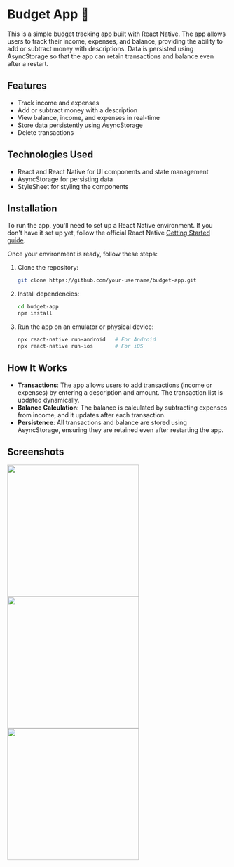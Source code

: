 # Budget App 👋

This is a simple budget tracking app built with React Native. The app allows users to track their income, expenses, and balance, providing the ability to add or subtract money with descriptions. Data is persisted using AsyncStorage so that the app can retain transactions and balance even after a restart.

## Features

- Track income and expenses
- Add or subtract money with a description
- View balance, income, and expenses in real-time
- Store data persistently using AsyncStorage
- Delete transactions

## Technologies Used

- React and React Native for UI components and state management
- AsyncStorage for persisting data
- StyleSheet for styling the components

## Installation

To run the app, you'll need to set up a React Native environment. If you don't have it set up yet, follow the official React Native [Getting Started guide](https://reactnative.dev/docs/environment-setup).

Once your environment is ready, follow these steps:

1. Clone the repository:
    ```bash
    git clone https://github.com/your-username/budget-app.git
    ```

2. Install dependencies:
    ```bash
    cd budget-app
    npm install
    ```

3. Run the app on an emulator or physical device:
    ```bash
    npx react-native run-android   # For Android
    npx react-native run-ios       # For iOS
    ```

## How It Works

- **Transactions**: The app allows users to add transactions (income or expenses) by entering a description and amount. The transaction list is updated dynamically.
- **Balance Calculation**: The balance is calculated by subtracting expenses from income, and it updates after each transaction.
- **Persistence**: All transactions and balance are stored using AsyncStorage, ensuring they are retained even after restarting the app.

## Screenshots

<img src="https://github.com/user-attachments/assets/6b284bb3-de0f-42e0-91be-4529d23f2be8" width="300" />
<img src="https://github.com/user-attachments/assets/82d6f3f2-1a6d-4d29-a7e1-1af3d0c42efd" width="300" />
<img src="https://github.com/user-attachments/assets/d5097142-4580-4c4f-972b-62b46ab250da" width="300" />
